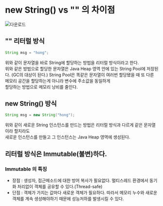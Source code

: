 # new String() vs "" 의 차이점
![다운로드](https://user-images.githubusercontent.com/67107008/134624565-126fe554-db8e-4d77-b92d-92d905a11f5d.png)

## "" 리터럴 방식
```java
String msg = "hong";
```
위와 같이 문자열을 바로 String에 할당하는 방법을 리터럴 방식이라고 한다.   
위와 같은 방법으로 할당한 문자열은 Java Heap 영역 안에 있는 String Pool에 저장된다. (GC의 대상이 된다.)
String Pool은 똑같은 문자열이 여러번 할당됐을 때 또 다른 메모리 공간을 할당하는게 아니라 변수에 주소값을 동일하게   
할당하는 방법으로 메모리 낭비를 줄인다.

## new String() 방식
```java
String msg = new String("hong");
```
위와 같이 새로운 String 인스턴스를 만드는 방법은 리터럴 방식과 다르게 같은 문자열이라 할지라도   
새로운 인스턴스를 만들고 그 인스턴스는 Java Heap 영역에 생성된다.

## 리터럴 방식은 Immutable(불변)하다.
### Immutable 의 특징
- 장점 : 생성자, 접근메소드에 대한 방어 복사가 필요없다. 
멀티스레드 환경에서 동기화 처리없이 객체를 공유할 수 있다.(Thread-safe)
- 단점 : 객체가 가지는 값마다 새로운 객체가 필요하다. 따라서 메모리 누수와 새로운 
객체를 계속 생성해야하기 때문에 성능저하를 발생시킬 수 있다.
